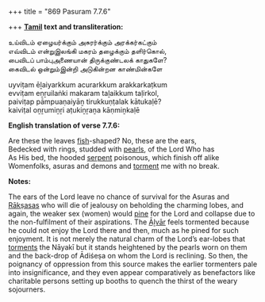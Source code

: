 +++
title = "869 Pasuram 7.7.6"

+++
**[Tamil](/definition/tamil#history "show Tamil definitions") text and transliteration:**

உய்விடம் ஏழையர்க்கும் அசுரர்க்கும் அரக்கர்கட்கும்  
எவ்விடம் என்றுஇலங்கி மகரம் தழைக்கும் தளிர்கொல்,  
பைவிடப் பாம்புஅணையான் திருக்குண்டலக் காதுகளே?  
கைவிடல் ஒன்றும்இன்றி அடுகின்றன காண்மின்களே

uyviṭam ēḻaiyarkkum acurarkkum arakkarkaṭkum  
evviṭam eṉṟuilaṅki makaram taḻaikkum taḷirkol,  
paiviṭap pāmpuaṇaiyāṉ tirukkuṇṭalak kātukaḷē?  
kaiviṭal oṉṟumiṉṟi aṭukiṉṟaṉa kāṇmiṉkaḷē

**English translation of verse 7.7.6:**

Are these the leaves [fish](/definition/fish#history "show fish definitions")-shaped? No, these are the ears,  
Bedecked with rings, studded with [pearls](/definition/pearl#history "show pearls definitions"), of the Lord Who has  
As His bed, the hooded [serpent](/definition/serpent#history "show serpent definitions") poisonous, which finish off alike  
Womenfolks, asuras and demons and [torment](/definition/torment#history "show torment definitions") me with no break.

**Notes:**

The ears of the Lord leave no chance of survival for the Asuras and [Rākṣasas](/definition/rakshasa#vaishnavism "show Rākṣasas definitions") who will die of jealousy on beholding the charming lobes, and again, the weaker sex (women) would [pine](/definition/pine#history "show pine definitions") for the Lord and collapse due to the non-fulfilment of their aspirations. The [Āḻvār](/definition/aḻvar#vaishnavism "show Āḻvār definitions") feels tormented because he could not enjoy the Lord there and then, much as he pined for such enjoyment. It is not merely the natural charm of the Lord’s ear-lobes that [torments](/definition/torment#history "show torments definitions") the Nāyakī but it stands heightened by the pearls worn on them and the back-drop of Ādiśeṣa on whom the Lord is reclining. So then, the poignancy of oppression from this source makes the earlier tormenters pale into insignificance, and they even appear comparatively as benefactors like charitable persons setting up booths to quench the thirst of the weary sojourners.


